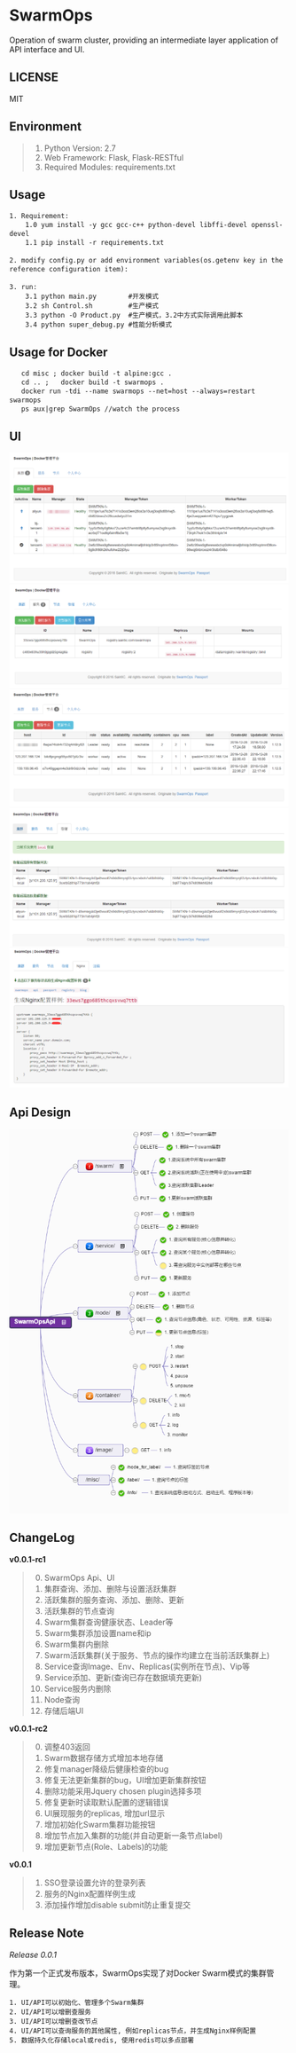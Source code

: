 # SwarmOps
Operation of swarm cluster, providing an intermediate layer application of API interface and UI.


## LICENSE
MIT


## Environment
> 1. Python Version: 2.7
> 2. Web Framework: Flask, Flask-RESTful
> 3. Required Modules: requirements.txt


## Usage

```
1. Requirement:
    1.0 yum install -y gcc gcc-c++ python-devel libffi-devel openssl-devel
    1.1 pip install -r requirements.txt
    
2. modify config.py or add environment variables(os.getenv key in the reference configuration item):

3. run:
    3.1 python main.py        #开发模式
    3.2 sh Control.sh         #生产模式
    3.3 python -O Product.py  #生产模式，3.2中方式实际调用此脚本
    3.4 python super_debug.py #性能分析模式
```


## Usage for Docker

```
   cd misc ; docker build -t alpine:gcc .
   cd .. ;   docker build -t swarmops .
   docker run -tdi --name swarmops --net=host --always=restart swarmops
   ps aux|grep SwarmOps //watch the process
```


## UI
![Swarms][2]
![Services][3]
![Nodes][4]
![Storages][5]
![Nginx][6]


## Api Design
![Design][1]


## ChangeLog

**v0.0.1-rc1**

> 0. SwarmOps Api、UI
> 1. 集群查询、添加、删除与设置活跃集群
> 2. 活跃集群的服务查询、添加、删除、更新
> 3. 活跃集群的节点查询
> 4. Swarm集群查询健康状态、Leader等
> 5. Swarm集群添加设置name和ip
> 6. Swarm集群内删除
> 7. Swarm活跃集群(关于服务、节点的操作均建立在当前活跃集群上)
> 8. Service查询Image、Env、Replicas(实例所在节点)、Vip等
> 9. Service添加、更新(查询已存在数据填充更新)
> 10. Service服务内删除
> 11. Node查询
> 12. 存储后端UI

**v0.0.1-rc2**
> 0. 调整403返回
> 1. Swarm数据存储方式增加本地存储
> 2. 修复manager降级后健康检查的bug
> 3. 修复无法更新集群的bug，UI增加更新集群按钮
> 4. 删除功能采用Jquery chosen plugin选择多项
> 5. 修复更新时读取默认配置的逻辑错误
> 6. UI展现服务的replicas, 增加url显示
> 7. 增加初始化Swarm集群功能按钮
> 8. 增加节点加入集群的功能(并自动更新一条节点label)
> 9. 增加更新节点(Role、Labels)的功能

**v0.0.1**
> 1. SSO登录设置允许的登录列表
> 2. 服务的Nginx配置样例生成
> 3. 添加操作增加disable submit防止重复提交


## Release Note

*Release 0.0.1*

作为第一个正式发布版本，SwarmOps实现了对Docker Swarm模式的集群管理。

```
1. UI/API可以初始化、管理多个Swarm集群
2. UI/API可以增删查服务
3. UI/API可以增删查改节点
4. UI/API可以查询服务的其他属性, 例如replicas节点，并生成Nginx样例配置
5. 数据持久化存储local或redis, 使用redis可以多点部署
```


  [1]: ./misc/SwarmOpsApi.png
  [2]: ./misc/swarm.png "集群"
  [3]: ./misc/service.png "服务"
  [4]: ./misc/node.png "节点"
  [5]: ./misc/storage.png "存储"
  [6]: ./misc/nginx.png "Nginx配置样例"